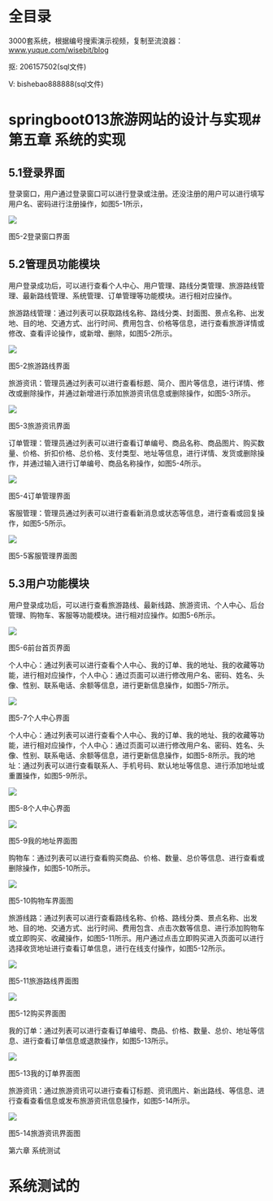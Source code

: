 # 全目录

3000套系统，根据编号搜索演示视频，复制至流浪器：www.yuque.com/wisebit/blog


<p>抠: 206157502(sql文件)</p>
<p>V: bishebao888888(sql文件)</p>


# springboot013旅游网站的设计与实现# 第五章 系统的实现

## 5.1登录界面
登录窗口，用户通过登录窗口可以进行登录或注册。还没注册的用户可以进行填写用户名、密码进行注册操作，如图5-1所示，

![](/md/blog.008.png)

图5-2登录窗口界面
## 5.2管理员功能模块
用户登录成功后，可以进行查看个人中心、用户管理、路线分类管理、旅游路线管理、最新路线管理、系统管理、订单管理等功能模块。进行相对应操作。

旅游路线管理：通过列表可以获取路线名称、路线分类、封面图、景点名称、出发地、目的地、交通方式、出行时间、费用包含、价格等信息，进行查看旅游详情或修改、查看评论操作，或新增、删除，如图5-2所示。

![](/md/blog.009.png)

图5-2旅游路线界面

旅游资讯：管理员通过列表可以进行查看标题、简介、图片等信息，进行详情、修改或删除操作，并通过新增进行添加旅游资讯信息或删除操作，如图5-3所示。

![](/md/blog.010.png)

图5-3旅游资讯界面

订单管理：管理员通过列表可以进行查看订单编号、商品名称、商品图片、购买数量、价格、折扣价格、总价格、支付类型、地址等信息，进行详情、发货或删除操作，并通过输入进行订单编号、商品名称操作，如图5-4所示。

![](/md/blog.011.png)

图5-4订单管理界面

客服管理：管理员通过列表可以进行查看新消息或状态等信息，进行查看或回复操作，如图5-5所示。

![](/md/blog.012.png)

图5-5客服管理界面图 

## 5.3用户功能模块
用户登录成功后，可以进行查看旅游路线、最新线路、旅游资讯、个人中心、后台管理、购物车、客服等功能模块。进行相对应操作。如图5-6所示。

![](/md/blog.013.png)

图5-6前台首页界面

个人中心：通过列表可以进行查看个人中心、我的订单、我的地址、我的收藏等功能，进行相对应操作，个人中心：通过页面可以进行修改用户名、密码、姓名、头像、性别、联系电话、余额等信息，进行更新信息操作，如图5-7所示。

![](/md/blog.014.png)

图5-7个人中心界面

个人中心：通过列表可以进行查看个人中心、我的订单、我的地址、我的收藏等功能，进行相对应操作，个人中心：通过页面可以进行修改用户名、密码、姓名、头像、性别、联系电话、余额等信息，进行更新信息操作，如图5-8所示。我的地址：通过列表可以进行查看联系人、手机号码、默认地址等信息、进行添加地址或重置操作，如图5-9所示。

![](/md/blog.015.png)

图5-8个人中心界面

![](/md/blog.016.png)

图5-9我的地址界面图

购物车：通过列表可以进行查看购买商品、价格、数量、总价等信息、进行查看或删除操作，如图5-10所示。

![](/md/blog.017.png)

图5-10购物车界面图

旅游线路：通过列表可以进行查看路线名称、价格、路线分类、景点名称、出发地、目的地、交通方式、出行时间、费用包含、点击次数等信息、进行添加购物车或立即购买、收藏操作，如图5-11所示。用户通过点击立即购买进入页面可以进行选择收货地址进行查看订单信息，进行在线支付操作，如图5-12所示。

![](/md/blog.018.png)

图5-11旅游路线界面图

![](/md/blog.019.png)

图5-12购买界面图

我的订单：通过列表可以进行查看订单编号、商品、价格、数量、总价、地址等信息、进行查看订单信息或退款操作，如图5-13所示。

![](/md/blog.020.png)

图5-13我的订单界面图

旅游资讯：通过旅游资讯可以进行查看订标题、资讯图片、新出路线、等信息、进行查看查看信息或发布旅游资讯信息操作，如图5-14所示。


![](/md/blog.021.png)

图5-14旅游资讯界面图 

第六章 系统测试
# 系统测试的









